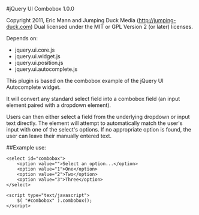 #jQuery UI Combobox 1.0.0
 
 Copyright 2011, Eric Mann and Jumping Duck Media (http://jumping-duck.com)
 Dual licensed under the MIT or GPL Version 2 (or later) licenses.
 
 Depends on:
 * jquery.ui.core.js
 * jquery.ui.widget.js
 * jquery.ui.position.js
 * jquery.ui.autocomplete.js

 This plugin is based on the combobox example of the jQuery UI Autocomplete widget.
 
 It will convert any standard select field into a combobox field (an input element paired with a dropdown element).
 
 Users can then either select a field from the underlying dropdown or input text directly.  The element will attempt to automatically match the user's input with one of the select's options.  If no appropriate option is found, the user can leave their manually entered text.
 
 ##Example use:
 
 ```
 <select id="combobox">
     <option value="">Select an option...</option>
	 <option value="1">One</option>
	 <option value="2">Two</option>
	 <option value="3">Three</option>
 </select>
 
 <script type="text/javascript">
     $( "#combobox" ).combobox();
</script>
```